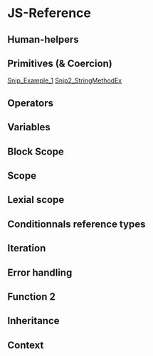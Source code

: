 # JS-Reference

## Human-helpers

## Primitives (& Coercion)
[Snip_Example_1](https://github.com/LudovicGouverneur/Snip_Example_1.git)
[Snip2_StringMethodEx](https://github.com/LudovicGouverneur/Snip2_StringMethodEx.git)
## Operators

## Variables

## Block Scope

## Scope
## Lexial scope
## Conditionnals reference types
## Iteration
## Error handling
## Function 2
## Inheritance
## Context

 
